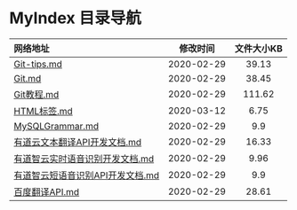 # MyIndex 目录导航

| 网络地址  | 修改时间 | 文件大小KB |
| :-- | :-: | :-: |
| [Git-tips.md](https://github.com/Chendemo12/KnowledgeGraph/wiki/Git-tips) | 2020-02-29 | 39.13 |
| [Git.md](https://github.com/Chendemo12/KnowledgeGraph/wiki/Git) | 2020-02-29 | 38.45 |
| [Git教程.md](https://github.com/Chendemo12/KnowledgeGraph/wiki/Git教程) | 2020-02-29 | 111.62 |
| [HTML标签.md](https://github.com/Chendemo12/KnowledgeGraph/wiki/HTML标签) | 2020-03-12 | 6.75 |
| [MySQLGrammar.md](https://github.com/Chendemo12/KnowledgeGraph/wiki/MySQLGrammar) | 2020-02-29 | 9.9 |
| [有道云文本翻译API开发文档.md](https://github.com/Chendemo12/KnowledgeGraph/wiki/有道云文本翻译API开发文档) | 2020-02-29 | 16.33 |
| [有道智云实时语音识别开发文档.md](https://github.com/Chendemo12/KnowledgeGraph/wiki/有道智云实时语音识别开发文档) | 2020-02-29 | 9.96 |
| [有道智云短语音识别API开发文档.md](https://github.com/Chendemo12/KnowledgeGraph/wiki/有道智云短语音识别API开发文档) | 2020-02-29 | 9.9 |
| [百度翻译API.md](https://github.com/Chendemo12/KnowledgeGraph/wiki/百度翻译API) | 2020-02-29 | 28.61 |
